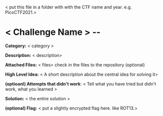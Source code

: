 < put this file in a folder with with the CTF name and year. e.g.  PicoCTF2021.>
# < Challenge Name >  -- 

  **Category:** < category >

  **Description:** < description>

  **Attached Files:**  < files>  check in the files to the repository (optional)

  **High Level Idea:**  < A short description about the central idea for solving it>
 
  **(optioanl) Attempts that didn't work**:  < Tell what you have tried but didn't work, what you learned >
   
  **Solution:**  < the entire solution >
  
  **(optional) Flag:** < put a slightly encrypted flag here. like ROT13.>
  
